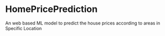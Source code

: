 # HomePricePrediction
An web based  ML model to predict the house prices according to areas in Specific Location

